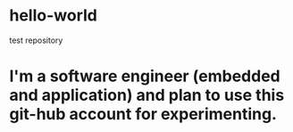 # hello-world
test repository

# I'm a software engineer (embedded and application) and plan to use this git-hub account for experimenting.
